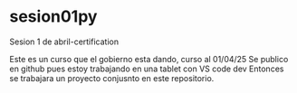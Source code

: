 # sesion01py
Sesion 1 de abril-certification

Este es un curso que el gobierno esta dando, curso al 01/04/25
Se publico en github pues estoy trabajando en una tablet con 
VS code dev
Entonces se trabajara un proyecto conjusnto en este repositorio. 